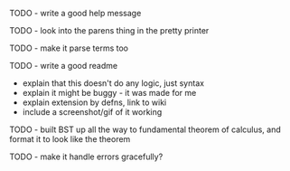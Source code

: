 TODO - write a good help message

TODO - look into the parens thing in the pretty printer

TODO - make it parse terms too

TODO - write a good readme
  - explain that this doesn't do any logic, just syntax
  - explain it might be buggy - it was made for me
  - explain extension by defns, link to wiki
  - include a screenshot/gif of it working

TODO - built BST up all the way to fundamental theorem of calculus, and format it to look like the theorem

TODO - make it handle errors gracefully? 
